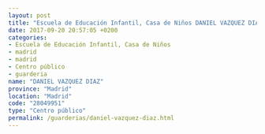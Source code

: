 ```yaml
---
layout: post
title: "Escuela de Educación Infantil, Casa de Niños DANIEL VAZQUEZ DIAZ"
date: 2017-09-20 20:57:05 +0200
categories:
- Escuela de Educación Infantil, Casa de Niños
- madrid
- madrid
- Centro público
- guarderia
name: "DANIEL VAZQUEZ DIAZ"
province: "Madrid"
location: "Madrid"
code: "28049951"
type: "Centro público"
permalink: /guarderias/daniel-vazquez-diaz.html
---
```

